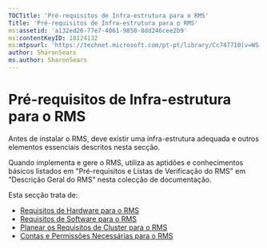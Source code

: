 ```yaml
---
TOCTitle: 'Pré-requisitos de Infra-estrutura para o RMS'
Title: 'Pré-requisitos de Infra-estrutura para o RMS'
ms:assetid: 'a132ed26-77e7-4061-9850-8dd246cee2b9'
ms:contentKeyID: 18124132
ms:mtpsurl: 'https://technet.microsoft.com/pt-pt/library/Cc747710(v=WS.10)'
author: SharonSears
ms.author: SharonSears
---
```


Pré-requisitos de Infra-estrutura para o RMS
============================================

Antes de instalar o RMS, deve existir uma infra-estrutura adequada e outros elementos essenciais descritos nesta secção.

Quando implementa e gere o RMS, utiliza as aptidões e conhecimentos básicos listados em "Pré-requisitos e Listas de Verificação do RMS" em "Descrição Geral do RMS" nesta colecção de documentação.

Esta secção trata de:

-   [Requisitos de Hardware para o RMS](https://technet.microsoft.com/247735de-e901-4f4f-b69e-254680d2f6ba)
-   [Requisitos de Software para o RMS](https://technet.microsoft.com/17faf2ad-2366-4a92-98a5-766e20a0f741)
-   [Planear os Requisitos de Cluster para o RMS](https://technet.microsoft.com/ec4023eb-4d39-4551-9789-c8a2d973a55b)
-   [Contas e Permissões Necessárias para o RMS](https://technet.microsoft.com/07a51daa-6823-41e6-b453-92f1a0592361)
